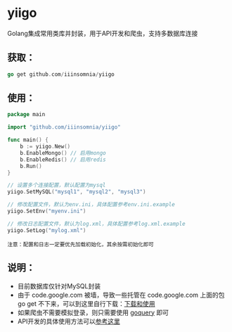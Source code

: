 # yiigo
Golang集成常用类库并封装，用于API开发和爬虫，支持多数据库连接

## 获取：

```go
go get github.com/iiinsomnia/yiigo
```

## 使用：

```go
package main

import "github.com/iiinsomnia/yiigo"

func main() {
    b := yiigo.New()
	b.EnableMongo() // 启用mongo
	b.EnableRedis() // 启用redis
	b.Run()
}
```

```go
// 设置多个连接配置，默认配置为mysql
yiigo.SetMySQL("mysql1", "mysql2", "mysql3")

// 修改配置文件，默认为env.ini，具体配置参考env.ini.example
yiigo.SetEnv("myenv.ini")

// 修改日志配置文件，默认为log.xml，具体配置参考log.xml.example
yiigo.SetLog("mylog.xml")
```

```
注意：配置和日志一定要优先加载初始化，其余按需初始化即可
```

## 说明：
* 目前数据库仅针对MySQL封装
* 由于 code.google.com 被墙，导致一些托管在 code.google.com 上面的包 go get 不下来，可以到这里自行下载：[下载和使用](http://www.golangtc.com/download/package)
* 如果爬虫不需要模拟登录，则只需要使用 [goquery](https://github.com/PuerkitoBio/goquery) 即可
* API开发的具体使用方法可以[参考这里](https://github.com/IIInsomnia/yiigo-example)